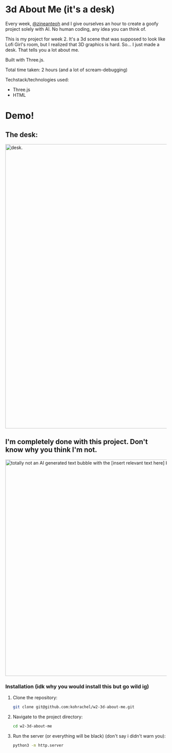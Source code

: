 # 3d About Me (it's a desk)

Every week, [@zineanteoh](https://github.com/zineanteoh) and I give ourselves an hour to create a goofy project solely with AI. No human coding, any idea you can think of.

This is my project for week 2. It's a 3d scene that was supposed to look like Lofi Girl's room, but I realized that 3D graphics is hard. So... I just made a desk. That tells you a lot about me.

Built with Three.js.

Total time taken: 2 hours (and a lot of scream-debugging)

Techstack/technologies used:

- Three.js
- HTML

# Demo!

## The desk: 

<img width="888" alt="desk." src="https://github.com/user-attachments/assets/cc53bd3a-53eb-4732-9781-8e11d4fd5242" />

## I'm completely done with this project. Don't know why you think I'm not. 

<img width="676" alt="totally not an AI generated text bubble with the [insert relevant text here] bits left in" src="https://github.com/user-attachments/assets/52bd2861-7994-48a0-b087-7c96999cf3e8" />

### Installation (idk why you would install this but go wild ig)

1.  Clone the repository:
    ```bash
    git clone git@github.com:kohrachel/w2-3d-about-me.git
    ```
2.  Navigate to the project directory:
    ```bash
    cd w2-3d-about-me
    ```
3.  Run the server (or everything will be black) (don't say i didn't warn you):
    ```bash
    python3 -m http.server
    ```
